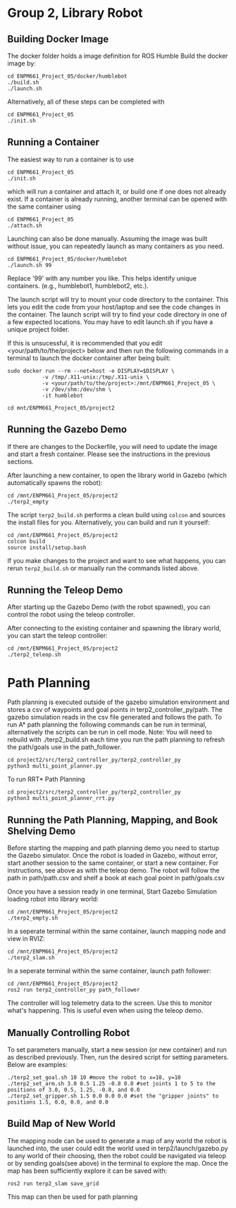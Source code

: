 # Group 2, Library Robot

## Building Docker Image
The docker folder holds a image definition for ROS Humble
Build the docker image by:

    cd ENPM661_Project_05/docker/humblebot
    ./build.sh
    ./launch.sh
    
Alternatively, all of these steps can be completed with
    
    cd ENPM661_Project_05
    ./init.sh

## Running a Container
The easiest way to run a container is to use

    cd ENPM661_Project_05
    ./init.sh

which will run a container and attach it, or build one if one does not already exist. If a container is already running, another terminal can be opened with the same container using

    cd ENPM661_Project_05
    ./attach.sh

Launching can also be done manually. Assuming the image was built without issue, you can repeatedly launch as many containers as you need.

    cd ENPM661_Project_05/docker/humblebot
    ./launch.sh 99

Replace '99' with any number you like.  This helps identify unique containers.  (e.g., humblebot1, humblebot2, etc.).

The launch script will try to mount your code directory to the container.  This lets you edit the code from your host/laptop and see the code changes in the container. The launch script will try to find your code directory in one of a few expected locations.  You may have to edit launch.sh if you have a unique project folder.

If this is unsucessful, it is recommended that you edit <your/path/to/the/project> below and then run the following commands in a terminal to launch the docker container after being built:

    sudo docker run --rm --net=host -e DISPLAY=$DISPLAY \
               -v /tmp/.X11-unix:/tmp/.X11-unix \
               -v <your/path/to/the/project>:/mnt/ENPM661_Project_05 \
               -v /dev/shm:/dev/shm \
               -it humblebot
               
    cd mnt/ENPM661_Project_05/project2

## Running the Gazebo Demo
If there are changes to the Dockerfile, you will need to update the image and start a fresh container.  Please see the instructions in the previous sections.

After launching a new container, to open the library world in Gazebo (which automatically spawns the robot):

    cd /mnt/ENPM661_Project_05/project2
    ./terp2_empty

The script `terp2_build.sh` performs a clean build using `colcon` and sources the install files for you.  Alternatively, you can build and run it yourself:

    cd /mnt/ENPM661_Project_05/project2
    colcon build
    source install/setup.bash

If you make changes to the project and want to see what happens, you can rerun `terp2_build.sh` or manually run the commands listed above.  

## Running the Teleop Demo
After starting up the Gazebo Demo (with the robot spawned), you can control the robot using the teleop controller.

After connecting to the existing container and spawning the library world, you can start the teleop controller:

    cd /mnt/ENPM661_Project_05/project2
    ./terp2_teleop.sh

# Path Planning
Path planning is executed outside of the gazebo simulation environment and stores a csv of waypoints and goal points in terp2_controller_py/path. The gazebo simulation reads in the csv file generated and follows the path. To run A* path planning the following commands can be run in terminal, alternatively the scripts can be run in cell mode. Note: You will need to rebuild with ./terp2_build.sh each time you run the path planning to refresh the path/goals use in the path_follower.

    cd project2/src/terp2_controller_py/terp2_controller_py
    python3 multi_point_planner.py

To run RRT* Path Planning

    cd project2/src/terp2_controller_py/terp2_controller_py
    python3 multi_point_planner_rrt.py


## Running the Path Planning, Mapping, and Book Shelving Demo
Before starting the mapping and path planning demo you  need to startup the Gazebo simulator.  Once the robot is loaded in Gazebo, without error, start another session to the same container, or start a new container.  For instructions, see above as with the teleop demo. The robot will follow the path in path/path.csv and shelf a book at each goal point in path/goals.csv

Once you have a session ready in one terminal, Start Gazebo Simulation loading robot into library world:

    cd /mnt/ENPM661_Project_05/project2
    ./terp2_empty.sh 

In a seperate terminal within the same container, launch mapping node and view in RVIZ:

    cd /mnt/ENPM661_Project_05/project2
    ./terp2_slam.sh

In a seperate terminal within the same container, launch path follower:

    cd /mnt/ENPM661_Project_05/project2
    ros2 run terp2_controller_py path_follower

The controller will log telemetry data to the screen.  Use this to monitor what's happening.  This is useful even when using the teleop demo.

## Manually Controlling Robot
To set parameters manually, start a new session (or new container) and run as described previously. Then, run the desired script for setting parameters. Below are examples:

    ./terp2_set_goal.sh 10 10 #move the robot to x=10, y=10
    ./terp2_set_arm.sh 3.0 0.5 1.25 -0.8 0.0 #set joints 1 to 5 to the positions of 3.0, 0.5, 1.25, -0.8, and 0.0
    ./terp2_set_gripper.sh 1.5 0.0 0.0 0.0 #set the "gripper joints" to positions 1.5, 0.0, 0.0, and 0.0
    

## Build Map of New World 
The mapping node can be used to generate a map of any world the robot is launched into, the user could edit the world used in terp2/launch/gazebo.py to any world of their choosing, then the robot could be navigated via teleop or by sending goals(see above) in the terminal to explore the map. Once the map has been sufficiently explore it can be saved with:

    ros2 run terp2_slam save_grid
   
This map can then be used for path planning

